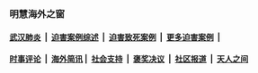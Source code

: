 
### 明慧海外之窗

####  [武汉肺炎](indexes/365.md?t=06020801) &nbsp;|&nbsp;  [迫害案例综述](indexes/328.md?t=06020801) &nbsp;|&nbsp; [迫害致死案例](indexes/277.md?t=06020801)  &nbsp;|&nbsp; [更多迫害案例](indexes/81.md?t=06020801)  &nbsp;|&nbsp; 
####  [时事评论](indexes/19.md?t=06020801) &nbsp;|&nbsp; [海外简讯](indexes/245.md?t=06020801)&nbsp;|&nbsp;  [社会支持](indexes/140.md?t=06020801) &nbsp;|&nbsp; [褒奖决议](indexes/282.md?t=06020801) &nbsp;|&nbsp; [社区报道](indexes/91.md?t=06020801)  &nbsp;|&nbsp; [天人之间](indexes/78.md?t=06020801) 


